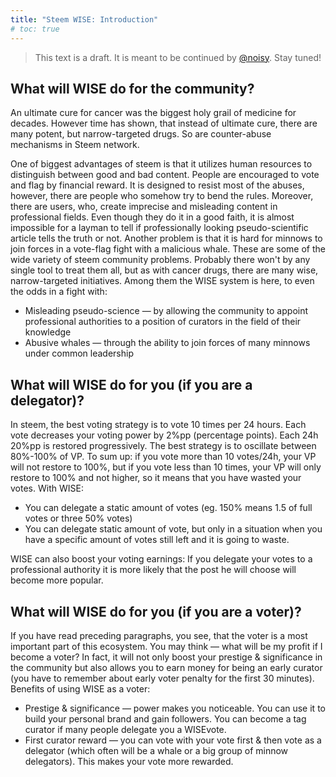```yaml
---
title: "Steem WISE: Introduction"
# toc: true
---
```


> This text is a draft. It is meant to be continued by [@noisy](https://steemit.com/@noisy). Stay tuned!

## What will WISE do for the community?

An ultimate cure for cancer was the biggest holy grail of medicine for decades. However time has shown, that instead of ultimate cure, there are many potent, but narrow-targeted drugs. So are counter-abuse mechanisms in Steem network. 

One of biggest advantages of steem is that it utilizes human resources to distinguish between good and bad content. People are encouraged to vote and flag by financial reward. It is designed to resist most of the abuses, however, there are people who somehow try to bend the rules. Moreover, there are users, who, create imprecise and misleading content in professional fields. Even though they do it in a good faith, it is almost impossible for a layman to tell if professionally looking pseudo-scientific article tells the truth or not. Another problem is that it is hard for minnows to join forces in a vote-flag fight with a malicious whale. These are some of the wide variety of steem community problems. Probably there won't by any single tool to treat them all, but as with cancer drugs, there are many wise, narrow-targeted initiatives. Among them the WISE system is here, to even the odds in a fight with:

- Misleading pseudo-science — by allowing the community to appoint professional authorities to a position of curators in the field of their knowledge
- Abusive whales — through the ability to join forces of many minnows under common leadership



## What will WISE do for you (if you are a delegator)?

In steem, the best voting strategy is to vote 10 times per 24 hours. Each vote decreases your voting power by 2%pp (percentage points). Each 24h 20%pp is restored progressively. The best strategy is to oscillate between 80%-100% of VP. To sum up: if you vote more than 10 votes/24h, your VP will not restore to 100%, but if you vote less than 10 times, your VP will only restore to 100% and not higher, so it means that you have wasted your votes. With WISE:

- You can delegate a static amount of votes (eg. 150% means 1.5 of full votes or three 50% votes)
- You can delegate static amount of vote, but only in a situation when you have a specific amount of votes still left and it is going to waste.

WISE can also boost your voting earnings: If you delegate your votes to a professional authority it is more likely that the post he will choose will become more popular.



## What will WISE do for you (if you are a voter)?

If you have read preceding paragraphs, you see, that the voter is a most important part of this ecosystem. You may think — what will be my profit if I become a voter? In fact, it will not only boost your prestige & significance in the community but also allows you to earn money for being an early curator (you have to remember about early voter penalty for the first 30 minutes). Benefits of using WISE as a voter:

- Prestige & significance — power makes you noticeable. You can use it to build your personal brand and gain followers. You can become a tag curator if many people delegate you a WISEvote.
- First curator reward — you can vote with your vote first & then vote as a delegator (which often will be a whale or a big group of minnow delegators). This makes your vote more rewarded.